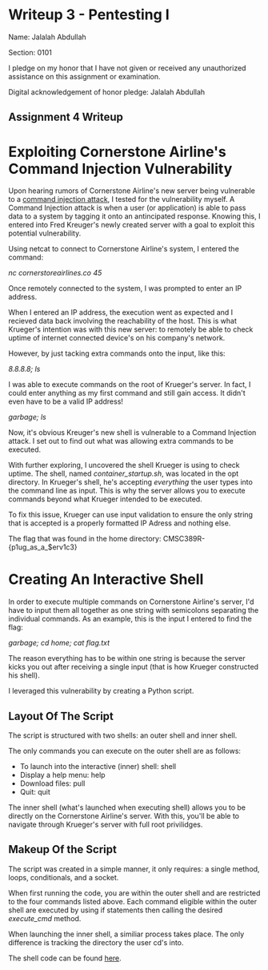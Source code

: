 Writeup 3 - Pentesting I
======

Name: Jalalah Abdullah

Section: 0101

I pledge on my honor that I have not given or received any unauthorized assistance on this assignment or examination.

Digital acknowledgement of honor pledge: Jalalah Abdullah

## Assignment 4 Writeup

# Exploiting Cornerstone Airline's Command Injection Vulnerability 

Upon hearing rumors of Cornerstone Airline's new server being vulnerable to a [command injection attack](https://www.netsparker.com/blog/web-security/command-injection-vulnerability/), I tested for the vulnerability myself. A Command Injection attack is when a user (or application) is able to pass data to a system by tagging it onto an antincipated response. Knowing this, I entered into Fred Kreuger's newly created server with a goal to exploit this potential vulnerability. 

Using netcat to connect to Cornerstone Airline's system, I entered the command: 

*nc cornerstoreairlines.co 45* 

Once remotely connected to the system, I was prompted to enter an IP address.

When I entered an IP address, the execution went as expected and I recieved data back involving the reachability of the host. This is what Krueger's intention was with this new server: to remotely be able to check uptime of internet connected device's on his company's network.

However, by just tacking extra commands onto the input, like this: 

*8.8.8.8; ls*

I was able to execute commands on the root of Krueger's server. In fact, I could enter anything as my first command and still gain access. It didn't even have to be a valid IP address!

*garbage; ls*

Now, it's obvious Kreuger's new shell is vulnerable to a Command Injection attack. I set out to find out what was allowing extra commands to be executed.

With further exploring, I uncovered the shell Krueger is using to check uptime. The shell, named *container_startup.sh*, was located in the opt directory. In Krueger's shell, he's accepting *everything* the user types into the command line as input. This is why the server allows you to execute commands beyond what Krueger intended to be executed.

To fix this issue, Krueger can use input validation to ensure the only string that is accepted is a properly formatted IP Adress and nothing else. 

The flag that was found in the home directory: CMSC389R-{p1ug_as_a_$erv1c3}

# Creating An Interactive Shell

In order to execute multiple commands on Cornerstone Airline's server, I'd have to input them all together as one string with semicolons separating the individual commands. As an example, this is the input I entered to find the flag: 

*garbage; cd home; cat flag.txt*

The reason everything has to be within one string is because the server kicks you out after receiving a single input (that is how Krueger constructed his shell).

I leveraged this vulnerability by creating a Python script.

## Layout Of The Script

The script is structured with two shells: an outer shell and inner shell. 

The only commands you can execute on the outer shell are as follows:

* To launch into the interactive (inner) shell: shell 
* Display a help menu: help
* Download files: pull <remote path> <local path>
* Quit: quit

The inner shell (what's launched when executing shell) allows you to be directly on the Cornerstone Airline's server. With this, you'll be able to navigate through Krueger's server with full root privilidges. 

## Makeup Of the Script

The script was created in a simple manner, it only requires: a single method, loops, conditionals, and a socket. 

When first running the code, you are within the outer shell and are restricted to the four commands listed above. Each command eligible within the outer shell are executed by using if statements then calling the desired *execute_cmd* method. 

When launching the inner shell, a similiar process takes place. The only difference is tracking the directory the user cd's into. 

The shell code can be found [here](https://github.com/jalalah/389Rfall18/blob/master/week/4/shell.py). 
